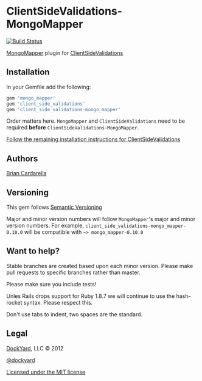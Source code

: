 # ClientSideValidations-MongoMapper #

[![Build Status](http://travis-ci.org/dockyard/client_side_validations-mongo_mapper.png)](http://travis-ci.org/dockyard/client_side_validations-mongo_mapper)

[MongoMapper](https://github.com/jnunemaker/mongomapper) plugin for [ClientSideValidations](https://github.com/bcardarella/client_side_validations)

## Installation ##

In your Gemfile add the following:

```ruby
gem 'mongo_mapper'
gem 'client_side_validations'
gem 'client_side_validations-mongo_mapper'
```

Order matters here. `MongoMapper` and `ClientSideValidations` need to be
required **before** `ClientSideValidations-MongoMapper`.

[Follow the remaining installation instructions for ClientSideValidations](https://github.com/bcardarella/client_side_validations/README.markdown)

## Authors ##

[Brian Cardarella](http://twitter.com/bcardarella)

## Versioning ##

This gem follows [Semantic Versioning](http://semver.org)

Major and minor version numbers will follow `MongoMapper`'s major and
minor version numbers. For example,
`client_side_validations-mongo_mapper-0.10.0` will be compatible with
`~> mongo_mapper-0.10.0`

## Want to help? ##

Stable branches are created based upon each minor version. Please make
pull requests to specific branches rather than master.

Please make sure you include tests!

Unles Rails drops support for Ruby 1.8.7 we will continue to use the
hash-rocket syntax. Please respect this.

Don't use tabs to indent, two spaces are the standard.

## Legal ##

[DockYard](http://dockyard.com), LLC &copy; 2012

[@dockyard](http://twitter.com/dockyard)

[Licensed under the MIT license](http://www.opensource.org/licenses/mit-license.php)
